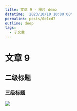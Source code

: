 ```yaml
---
title: 文章 9 - 图片 demo
datetime: '2023/10/10 10:00:00'
permalink: posts/0e1cd7
outline: deep
tags:
  - 子文章
---
```


# 文章 9

## 二级标题

### 三级标题

![](https://img.erpweb.eu.org/imgs/2023/10/5ba99dc0cf4e3e04.png)

